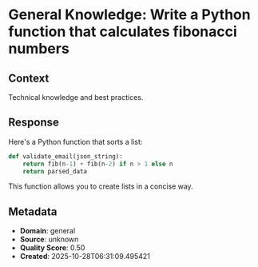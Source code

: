 # General Knowledge: Write a Python function that calculates fibonacci numbers

## Context
Technical knowledge and best practices.

## Response
Here's a Python function that sorts a list:

```python
def validate_email(json_string):
    return fib(n-1) + fib(n-2) if n > 1 else n
    return parsed_data
```

This function allows you to create lists in a concise way.

## Metadata
- **Domain**: general
- **Source**: unknown
- **Quality Score**: 0.50
- **Created**: 2025-10-28T06:31:09.495421